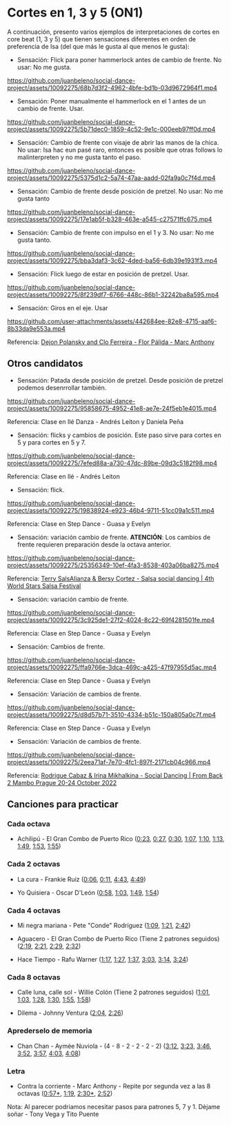 # Cortes en 1, 3 y 5 (ON1)

A continuación, presento varios ejemplos de interpretaciones de cortes en core beat (1, 3 y 5) que tienen sensaciones diferentes en orden de preferencia de Isa (del que más le gusta al que menos le gusta):

- Sensación: Flick para poner hammerlock antes de cambio de frente. No usar: No me gusta.

https://github.com/juanbeleno/social-dance-project/assets/10092275/68b7d3f2-4962-4bfe-bd1b-03d9672964f1.mp4


- Sensación: Poner manualmente el hammerlock en el 1 antes de un cambio de frente. Usar.

https://github.com/juanbeleno/social-dance-project/assets/10092275/5b71dec0-1859-4c52-9e1c-000eeb97ff0d.mp4


- Sensación: Cambio de frente con visaje de abrir las manos de la chica. No usar: Isa hac eun pasé raro, entonces es posible que otras follows lo malinterpreten y no me gusta tanto el paso.

https://github.com/juanbeleno/social-dance-project/assets/10092275/5375d1c2-5a74-47aa-aadd-02fa9a0c7f4d.mp4


- Sensación: Cambio de frente desde posición de pretzel. No usar: No me gusta tanto

https://github.com/juanbeleno/social-dance-project/assets/10092275/17e1ab5f-b328-463e-a545-c27571ffc675.mp4


- Sensación: Cambio de frente con impulso en el 1 y 3. No usar: No me gusta tanto.

https://github.com/juanbeleno/social-dance-project/assets/10092275/bba3daf3-3c62-4ded-ba56-6db39e1931f3.mp4


- Sensación: Flick luego de estar en posición de pretzel. Usar.

https://github.com/juanbeleno/social-dance-project/assets/10092275/8f239df7-6766-448c-86b1-32242ba8a595.mp4

- Sensación: Giros en el eje. Usar

https://github.com/user-attachments/assets/442684ee-82e8-4715-aaf6-8b33da9e553a.mp4

Referencia: [Dejon Polansky and Clo Ferreira - Flor Pálida - Marc Anthony](https://www.instagram.com/p/DEz1avQRcQ8/)


## Otros candidatos


- Sensación: Patada desde posición de pretzel. Desde posición de pretzel podemos desenrrollar también.

https://github.com/juanbeleno/social-dance-project/assets/10092275/95858675-4952-41e8-ae7e-24f5eb1e4015.mp4

Referencia: Clase en Ilé Danza - Andrés Leiton y Daniela Peña


- Sensación: flicks y cambios de posición. Este paso sirve para cortes en 5 y para cortes en 5 y 7.

https://github.com/juanbeleno/social-dance-project/assets/10092275/7efed88a-a730-47dc-89be-09d3c5182f98.mp4

Referencia: Clase en Ilé - Andrés Leiton


- Sensación: flick.

https://github.com/juanbeleno/social-dance-project/assets/10092275/19838924-e923-46b4-9711-51cc09a1c511.mp4

Referencia: Clase en Step Dance - Guasa y Evelyn


- Sensación: variación cambio de frente. **ATENCIÓN**: Los cambios de frente requieren preparación desde la octava anterior.

https://github.com/juanbeleno/social-dance-project/assets/10092275/25356349-10ef-4fa3-8538-403a06ba8275.mp4

Referencia: [Terry SalsAlianza & Bersy Cortez - Salsa social dancing | 4th World Stars Salsa Festival](https://youtu.be/3OJNAGmuEEY?si=7XG4hN3xupYsEOIF&t=129)


- Sensación: variación cambio de frente.

https://github.com/juanbeleno/social-dance-project/assets/10092275/3c925de1-27f2-4024-8c22-69f4281501fe.mp4

Referencia: Clase en Step Dance - Guasa y Evelyn


- Sensación: Cambios de frente.

https://github.com/juanbeleno/social-dance-project/assets/10092275/ffa9766e-3dca-469c-a425-47f97955d5ac.mp4

Referencia: Clase en Step Dance - Guasa y Evelyn


- Sensación: Variación de cambios de frente.

https://github.com/juanbeleno/social-dance-project/assets/10092275/d8d57b71-3510-4334-b51c-150a805a0c7f.mp4

Referencia: Clase en Step Dance - Guasa y Evelyn


- Sensación: Variación de cambios de frente.

https://github.com/juanbeleno/social-dance-project/assets/10092275/2eea71af-7e70-4fc1-897f-2171cb04c966.mp4

Referencia: [Rodrigue Cabaz & Irina Mikhalkina - Social Dancing | From Back 2 Mambo Prague 20-24 October 2022](https://youtu.be/EwDtcsb-KAc?si=Qf_gPrCOuIK7PycS&t=11)



## Canciones para practicar

### Cada octava

- Achilipú - El Gran Combo de Puerto Rico ([0:23](https://youtu.be/87LR5r8WYX4?si=e3ZEPjkJXvHsUs6w&t=23), [0:27](https://youtu.be/87LR5r8WYX4?si=IGFl6QPNpXhQG6kx&t=27), [0:30](https://youtu.be/87LR5r8WYX4?si=7mNa5o23vnmRbZ0-&t=30), [1:07](https://youtu.be/87LR5r8WYX4?si=t9SmHVJSDqoO7HUH&t=67), [1:10](https://youtu.be/87LR5r8WYX4?si=OY_NYDprLOSuPRny&t=70), [1:13](https://youtu.be/87LR5r8WYX4?si=RVkAjxc_HMm7pDHT&t=73), [1:49](https://youtu.be/87LR5r8WYX4?si=LlIBPk3gQkpXrFer&t=109), [1:53](https://youtu.be/87LR5r8WYX4?si=2ORvfAANBBym6E4s&t=113), [1:55](https://youtu.be/87LR5r8WYX4?si=6Suh8SvlS4wfP1Cc&t=115))


### Cada 2 octavas

- La cura - Frankie Ruiz ([0:06](https://youtu.be/CO0g4WUObCE?si=CHHXpmlbiyNs_WHE&t=6), [0:11](https://youtu.be/CO0g4WUObCE?si=OUTHsj-Gxt0nz_5_&t=11), [4:43](https://youtu.be/CO0g4WUObCE?si=iEjSj1Ufs3TafZDy&t=283), [4:49](https://youtu.be/CO0g4WUObCE?si=itDz9y2U8iu59EuI&t=289))

- Yo Quisiera - Oscar D'León ([0:58](https://youtu.be/hJjGZwFj7xE?si=QzSZZ1SU04EEU-EQ&t=58), [1:03](https://youtu.be/hJjGZwFj7xE?si=EzH22ckYF9Q7vD3M&t=63), [1:49](https://youtu.be/hJjGZwFj7xE?si=hfVRAr5-Mvmj9fOq&t=109), [1:54](https://youtu.be/hJjGZwFj7xE?si=sSTgj75esyb8namg&t=114))


### Cada 4 octavas

- Mi negra mariana - Pete "Conde" Rodríguez ([1:09](https://youtu.be/RKf2AYtLvc8?si=yWRVn-qbit2-E2Zo&t=69), [1:21](https://youtu.be/RKf2AYtLvc8?si=m0wS6xRe1Lqi6CWb&t=81), [2:42](https://youtu.be/RKf2AYtLvc8?si=6xx67lwkCiucc0Vr&t=162))

- Aguacero - El Gran Combo de Puerto Rico (Tiene 2 patrones seguidos) ([2:19](https://youtu.be/PDZkbHNDbwo?si=HWw_IKGnHmLYB8gz&t=139), [2:21](https://youtu.be/PDZkbHNDbwo?si=oZ1ViYx00Pojq9KG&t=141), [2:29](https://youtu.be/PDZkbHNDbwo?si=Iqxac9iCKB-fF1KW&t=149), [2:32](https://youtu.be/PDZkbHNDbwo?si=hbO72WhWKb-P7N8F&t=152))

- Hace Tiempo - Rafu Warner ([1:17](https://youtu.be/UN5nCKUUo4k?si=re8OUB2wlKh4ni25&t=77), [1:27](https://youtu.be/UN5nCKUUo4k?si=fb-SunR163hLTF7E&t=87), [1:37](https://youtu.be/UN5nCKUUo4k?si=xnRvMNKkfTw1fvTn&t=98), [3:03](https://youtu.be/UN5nCKUUo4k?si=gOQcZpSeZROwcKIx&t=183), [3:14](https://youtu.be/UN5nCKUUo4k?si=03eKfh7Wn8nYI8jx&t=194), [3:24](https://youtu.be/UN5nCKUUo4k?si=ul6xP6VEqdAyxisO&t=204))

### Cada 8 octavas
- Calle luna, calle sol - Willie Colón (Tiene 2 patrones seguidos) ([1:01](https://youtu.be/Phy-i5oPJJ0?si=xV6FWymJdDzL2Cc7&t=61), [1:03](https://youtu.be/Phy-i5oPJJ0?si=HVx7cr909SjjW8dX&t=63), [1:28](https://youtu.be/Phy-i5oPJJ0?si=kvrgzBdXK5u42H_-&t=88), [1:30](https://youtu.be/Phy-i5oPJJ0?si=OsLIpFXr0Rc7gemM&t=90), [1:55](https://youtu.be/Phy-i5oPJJ0?si=Bp2L5RutPE3vLfbr&t=115), [1:58](https://youtu.be/Phy-i5oPJJ0?si=rSVd9H-4t7Uqvu0V&t=118))

- Dilema - Johnny Ventura ([2:04](https://youtu.be/vYNHgJ7Udcw?si=59vNDTJli-sxXMjJ&t=124), [2:26](https://youtu.be/vYNHgJ7Udcw?si=t4OoIqe14_sIfElE&t=146))

### Aprederselo de memoria

- Chan Chan - Aymée Nuviola - (4 - 8 - 2 - 2 - 2 - 2) ([3:12](https://youtu.be/uJwotH7-9lQ?si=5sy3SRPAZSjg64Se&t=192), [3:23](https://youtu.be/uJwotH7-9lQ?si=5oKC4_zzk_wbCFNj&t=203), [3:46](https://youtu.be/uJwotH7-9lQ?si=5Jh4sYNmCLeWuJC7&t=226), [3:52](https://youtu.be/uJwotH7-9lQ?si=1MGEMNpjvHRCtqoR&t=232), [3:57](https://youtu.be/uJwotH7-9lQ?si=N-C0dbyhlyTYr8SI&t=237), [4:03](https://youtu.be/uJwotH7-9lQ?si=G5CEa_-hzAZmeqpT&t=243), [4:08](https://youtu.be/uJwotH7-9lQ?si=d2fQPpW-IxXPtlHk&t=248))

### Letra

- Contra la corriente - Marc Anthony - Repite por segunda vez a las 8 octavas ([0:57*](https://youtu.be/421JK0r1KKk?si=jKsa3O83kOL2dhAl&t=57), [1:19](https://youtu.be/421JK0r1KKk?si=TXIaU9dfe2nI8ig8&t=79), [2:30*](https://youtu.be/421JK0r1KKk?si=QMbuSOaqEqnor36g&t=150), [2:52](https://youtu.be/421JK0r1KKk?si=kxMRSS5M2UuHRS5l&t=172))

Nota: Al parecer podriamos necesitar pasos para patrones 5, 7 y 1. Dèjame soñar - Tony Vega y Tito Puente
